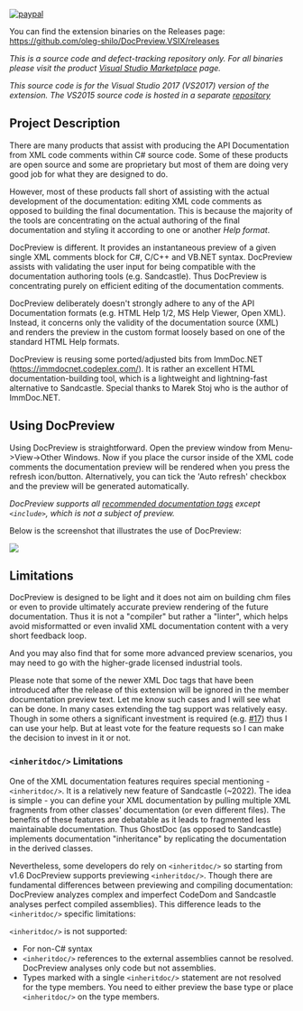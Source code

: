 [![paypal](https://www.paypalobjects.com/en_US/i/btn/btn_donateCC_LG.gif)](https://oleg-shilo.github.io/cs-script/Donation.html)

You can find the extension binaries on the Releases page: https://github.com/oleg-shilo/DocPreview.VSIX/releases

*This is a source code and defect-tracking repository only. For all binaries please visit the product [Visual Studio Marketplace](https://marketplace.visualstudio.com/items?itemName=OlegShilo.DocPreview-2017) page.*

*This source code is for the Visual Studio 2017 (VS2017) version of the extension. The VS2015 source code is hosted in a separate [repository](https://docpreview.codeplex.com/)*

## Project Description

There are many products that assist with producing the API Documentation from XML code comments within C# source code. Some of these products are open source and some are proprietary but most of them are doing very good job for what they are designed to do. 

However, most of these products fall short of assisting with the actual development of the documentation: editing XML code comments as opposed to building the final documentation. This is because the majority of the tools are concentrating on the actual authoring of the final documentation and styling it according to one or another _Help format_.

DocPreview is different. It provides an instantaneous preview of a given single XML comments block for C#, C/C++ and VB.NET syntax. DocPreview assists with validating the user input for being compatible with the documentation authoring tools (e.g. Sandcastle). Thus DocPreview is concentrating purely on efficient editing of the documentation comments.

DocPreview deliberately doesn't strongly adhere to any of the API Documentation formats (e.g. HTML Help 1/2, MS Help Viewer, Open XML). Instead, it concerns only the validity of the documentation source (XML) and renders the preview in the custom format loosely based on one of the standard HTML Help formats.

DocPreview is reusing some ported/adjusted bits from ImmDoc.NET (https://immdocnet.codeplex.com/). It is rather an excellent HTML documentation-building tool, which is a lightweight and lightning-fast alternative to Sandcastle. Special thanks to Marek Stoj who is the author of ImmDoc.NET.  

## Using DocPreview

Using DocPreview is straightforward. Open the preview window from Menu->View->Other Windows. Now if you place the cursor inside of the XML code comments the documentation preview will be rendered when you press the refresh icon/button. Alternatively, you can tick the 'Auto refresh' checkbox  and the preview will be generated automatically.

_DocPreview supports all [recommended documentation tags](https://msdn.microsoft.com/en-us/library/5ast78ax.aspx) except `<include>`, which is not a subject of preview._

Below is the screenshot that illustrates the use of DocPreview:

![](https://github.com/oleg-shilo/DocPreview.VSIX/raw/master/DocPreview/DocPreview/Resources/preview.large.png)

## Limitations

DocPreview is designed to be light and it does not aim on building chm files or even to provide ultimately accurate preview rendering of the future documentation. Thus it is not a "compiler" but rather a "linter", which helps avoid misformatted or even invalid XML documentation content with a very short feedback loop. 

And you may also find that for some more advanced preview scenarios, you may need to go with the higher-grade licensed industrial tools. 

Please note that some of the newer XML Doc tags that have been introduced after the release of this extension will be ignored in the member documentation preview text. Let me know such cases and I will see what can be done. In many cases extending the tag support was relatively easy. Though in some others a significant investment is required (e.g. [#17](https://github.com/oleg-shilo/DocPreview.VSIX/issues/17)) thus I can use your help. But at least vote for the feature requests so I can make the decision to invest in it or not.  

### `<inheritdoc/>` Limitations
One of the XML documentation features requires special mentioning - `<inheritdoc/>`. It is a relatively new feature of Sandcastle (~2022). The idea is simple - you can define your XML documentation by pulling multiple XML fragments from other classes' documentation (or even different files). The benefits of these features are debatable as it leads to fragmented less maintainable documentation. Thus GhostDoc (as opposed to Sandcastle) implements documentation "inheritance" by replicating the documentation in the derived classes. 

Nevertheless, some developers do rely on `<inheritdoc/>` so starting from v1.6 DocPreview supports previewing `<inheritdoc/>`. Though there are fundamental differences between previewing and compiling documentation: DocPreview analyzes complex and imperfect CodeDom and Sandcastle analyses perfect compiled assemblies). This difference leads to the `<inheritdoc/>` specific limitations:

`<inheritdoc/>` is not supported: 

- For non-C# syntax
- `<inheritdoc/>` references to the external assemblies cannot be resolved. DocPreview analyses only code but not assemblies.
- Types marked with a single `<inheritdoc/>` statement are not resolved for the type members. You need to either preview the base type or place `<inheritdoc/>` on the type members.


